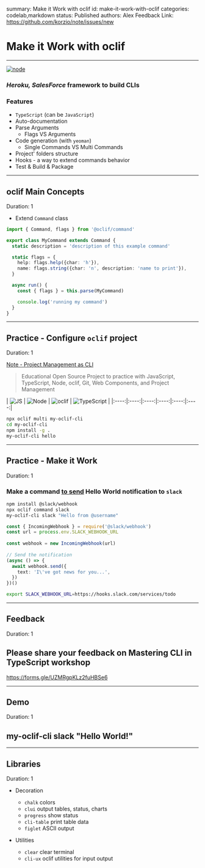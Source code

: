 summary: Make it Work with oclif
id: make-it-work-with-oclif
categories: codelab,markdown
status: Published 
authors: Alex
Feedback Link: https://github.com/korzio/note/issues/new

# Make it Work with oclif

---

[![node](assets/oclif.png)](https://oclif.io/)
  
### *Heroku, SalesForce* framework to build CLIs

### Features

- `TypeScript` (can be `JavaScript`)
- Auto-documentation
- Parse Arguments
  - Flags VS Arguments
- Code generation (with `yeoman`)
  - Single Commands VS Multi Commands
- Project' folders structure
- Hooks - a way to extend commands behavior
- Test & Build & Package

---

## oclif Main Concepts
Duration: 1

- Extend `Command` class

```ts
import { Command, flags } from '@oclif/command'

export class MyCommand extends Command {
  static description = 'description of this example command'

  static flags = {
    help: flags.help({char: 'h'}),
    name: flags.string({char: 'n', description: 'name to print'}),
  }

  async run() {
    const { flags } = this.parse(MyCommand)

    console.log('running my command')
  }
}
```

---

## Practice - Configure `oclif` project
Duration: 1

[Note - Project Management as CLI](https://github.com/korzio/note)

> Educational Open Source Project to practice with JavaScript, TypeScript, Node, oclif, Git, Web Components, and Project Management

| ![JS](assets/icons/trim/js.png) | ![Node](assets/icons/trim/node.png) | ![oclif](assets/oclif.png) | ![TypeScript](assets/ts.png) |
|:----:|:----:|:----:|:----:|:----:|:----:|
  
```bash
npx oclif multi my-oclif-cli
cd my-oclif-cli
npm install -g .
my-oclif-cli hello
```

---

## Practice - Make it Work
Duration: 1

### Make a command [to send](https://www.npmjs.com/package/@slack/webhook) Hello World notification to `slack` 

```bash
npm install @slack/webhook
npx oclif command slack
my-oclif-cli slack "Hello from @username"
```

```ts
const { IncomingWebhook } = require('@slack/webhook')
const url = process.env.SLACK_WEBHOOK_URL
 
const webhook = new IncomingWebhook(url)
 
// Send the notification
(async () => {
  await webhook.send({
    text: 'I\'ve got news for you...',
  })
})()
```

```bash
export SLACK_WEBHOOK_URL=https://hooks.slack.com/services/todo
```

---

## Feedback
Duration: 1

## Please share your feedback on Mastering CLI in TypeScript workshop

https://forms.gle/UZMRgpKLz2fuHBSe6

---

## Demo
Duration: 1

## my-oclif-cli slack "Hello World!"

---

## Libraries
Duration: 1

- Decoration
  - `chalk` colors
  - `clui` output tables, status, charts
  - `progress` show status
  - `cli-table` print table data
  - `figlet` ASCII output

- Utilities
  - `clear` clear terminal
  - `cli-ux` oclif utilities for input output
